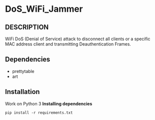 # DoS_WiFi_Jammer
## DESCRIPTION
WiFi DoS (Denial of Service) attack to disconnect all clients or a specific MAC address client and transmitting Deauthentication Frames.
## Dependencies
- prettytable
- art
## Installation
Work on Python 3
**Installing dependencies**
```
pip install -r requirements.txt
```
